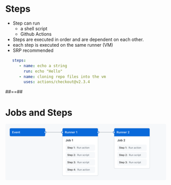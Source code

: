 <!-- .slide: class="with-code" -->
# Steps

* Step can run 
  * a shell script 
  * Github Actions
* Steps are executed in order and are dependent on each other.
* each step is executed on the same runner (VM)
* SRP recommended

```yaml
   steps:
      - name: echo a string 
        run: echo "Hello"   
      - name: cloning repo files into the vm 
        uses: actions/checkout@v2.3.4
```

##==##
<!-- .slide: -->
# Jobs and Steps

![center](../../assets/images/overview-actions-simple.png)
